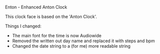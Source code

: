 Enton - Enhanced Anton Clock

This clock face is based on the 'Anton Clock'.

Things I changed:

- The main font for the time is now Audiowide
- Removed the written out day name and replaced it with steps and bpm
- Changed the date string to a (for me) more readable string